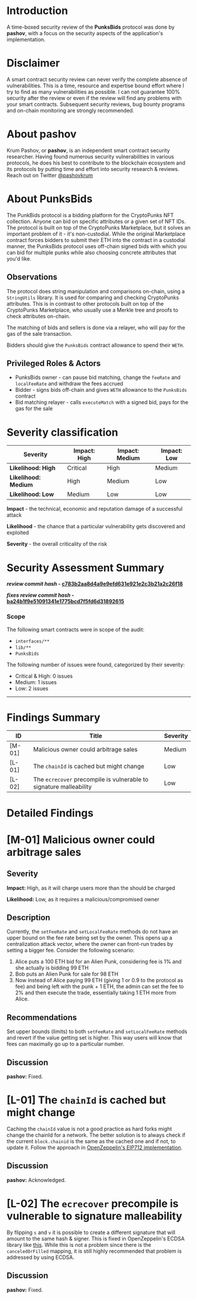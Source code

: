 # Introduction

A time-boxed security review of the **PunksBids** protocol was done by **pashov**, with a focus on the security aspects of the application's implementation.

# Disclaimer

A smart contract security review can never verify the complete absence of vulnerabilities. This is a time, resource and expertise bound effort where I try to find as many vulnerabilities as possible. I can not guarantee 100% security after the review or even if the review will find any problems with your smart contracts. Subsequent security reviews, bug bounty programs and on-chain monitoring are strongly recommended.

# About **pashov**

Krum Pashov, or **pashov**, is an independent smart contract security researcher. Having found numerous security vulnerabilities in various protocols, he does his best to contribute to the blockchain ecosystem and its protocols by putting time and effort into security research & reviews. Reach out on Twitter [@pashovkrum](https://twitter.com/pashovkrum)

# About **PunksBids**

The PunkBids protocol is a bidding platform for the CryptoPunks NFT collection. Anyone can bid on specific attributes or a given set of NFT IDs. The protocol is built on top of the CryptoPunks Marketplace, but it solves an important problem of it - it's non-custodial. While the original Marketplace contract forces bidders to submit their ETH into the contract in a custodial manner, the PunksBids protocol uses off-chain signed bids with which you can bid for multiple punks while also choosing concrete attributes that you'd like.

## Observations

The protocol does string manipulation and comparisons on-chain, using a `StringUtils` library. It is used for comparing and checking CryptoPunks attributes. This is in contrast to other protocols built on top of the CryptoPunks Marketplace, who usually use a Merkle tree and proofs to check attributes on-chain.

The matching of bids and sellers is done via a relayer, who will pay for the gas of the sale transaction.

Bidders should give the `PunksBids` contract allowance to spend their `WETH`.

## Privileged Roles & Actors

- PunksBids owner - can pause bid matching, change the `feeRate` and `localFeeRate` and withdraw the fees accrued
- Bidder - signs bids off-chain and gives `WETH` allowance to the `PunksBids` contract
- Bid matching relayer - calls `executeMatch` with a signed bid, pays for the gas for the sale

# Severity classification

| Severity               | Impact: High | Impact: Medium | Impact: Low |
| ---------------------- | ------------ | -------------- | ----------- |
| **Likelihood: High**   | Critical     | High           | Medium      |
| **Likelihood: Medium** | High         | Medium         | Low         |
| **Likelihood: Low**    | Medium       | Low            | Low         |

**Impact** - the technical, economic and reputation damage of a successful attack

**Likelihood** - the chance that a particular vulnerability gets discovered and exploited

**Severity** - the overall criticality of the risk

# Security Assessment Summary

**_review commit hash_ - [c783b2aa8d4a9e9efd631e921e2c3b21a2c26f18](https://github.com/datschill/PunksBidsSolidity/tree/c783b2aa8d4a9e9efd631e921e2c3b21a2c26f18)**

**_fixes review commit hash_ - [ba24b1f9e51091341e1775bcd7f5fd6d31892615](https://github.com/HoodLabs/PunksBidsSolidity/tree/ba24b1f9e51091341e1775bcd7f5fd6d31892615)**

### Scope

The following smart contracts were in scope of the audit:

- `interfaces/**`
- `lib/**`
- `PunksBids`

The following number of issues were found, categorized by their severity:

- Critical & High: 0 issues
- Medium: 1 issues
- Low: 2 issues

---

# Findings Summary

| ID     | Title                                                              | Severity |
| ------ | ------------------------------------------------------------------ | -------- |
| [M-01] | Malicious owner could arbitrage sales                              | Medium   |
| [L-01] | The `chainId` is cached but might change                           | Low      |
| [L-02] | The `ecrecover` precompile is vulnerable to signature malleability | Low      |

# Detailed Findings

# [M-01] Malicious owner could arbitrage sales

## Severity

**Impact:**
High, as it will charge users more than the should be charged

**Likelihood:**
Low, as it requires a malicious/compromised owner

## Description

Currently, the `setFeeRate` and `setLocalFeeRate` methods do not have an upper bound on the fee rate being set by the owner. This opens up a centralization attack vector, where the owner can front-run trades by setting a bigger fee. Consider the following scenario:

1. Alice puts a 100 ETH bid for an Alien Punk, considering fee is 1% and she actually is bidding 99 ETH
2. Bob puts an Alien Punk for sale for 98 ETH
3. Now instead of Alice paying 99 ETH (giving 1 or 0.9 to the protocol as fee) and being left with the punk + 1 ETH, the admin can set the fee to 2% and then execute the trade, essentially taking 1 ETH more from Alice.

## Recommendations

Set upper bounds (limits) to both `setFeeRate` and `setLocalFeeRate` methods and revert if the value getting set is higher. This way users will know that fees can maximally go up to a particular number.

## Discussion

**pashov:** Fixed.

# [L-01] The `chainId` is cached but might change

Caching the `chainId` value is not a good practice as hard forks might change the chainId for a network. The better solution is to always check if the current `block.chainid` is the same as the cached one and if not, to update it. Follow the approach in [OpenZeppelin's EIP712 implementation](https://github.com/OpenZeppelin/openzeppelin-contracts/blob/2271e2c58d007894c5fe23c4f03a95f645ac9175/contracts/utils/cryptography/EIP712.sol#L81-L87).

## Discussion

**pashov:** Acknowledged.

# [L-02] The `ecrecover` precompile is vulnerable to signature malleability

By flipping `s` and `v` it is possible to create a different signature that will amount to the same hash & signer. This is fixed in OpenZeppelin's ECDSA library like [this](https://github.com/OpenZeppelin/openzeppelin-contracts/blob/dfef6a68ee18dbd2e1f5a099061a3b8a0e404485/contracts/utils/cryptography/ECDSA.sol#L125-L136). While this is not a problem since there is the `canceledOrFilled` mapping, it is still highly recommended that problem is addressed by using ECDSA.

## Discussion

**pashov:** Fixed.
